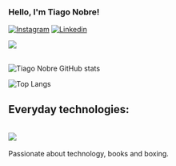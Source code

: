 

### Hello, I'm Tiago Nobre!

[![Instagram](https://img.shields.io/badge/Instagram-E4405F?style=for-the-badge&logo=instagram&logoColor=white)](https://instagram.com/tiago.desc)
[![Linkedin](https://img.shields.io/badge/LinkedIn-0077B5?style=for-the-badge&logo=linkedin&logoColor=white)](https://www.linkedin.com/in/tiago-nobre-7063aa23a?lipi=urn%3Ali%3Apage%3Ad_flagship3_profile_view_base_contact_details%3BIWAcTjvYRYynyjk65UxbVw%3D%3D)

<div align='left'>
 <img heigh="160em" src="https://github-readme-streak-stats.herokuapp.com?user=TiagoDesc&theme=vue-dark&hided&hide_border=true&hide_border=true">
</div> <br>

![Tiago Nobre GitHub stats](https://github-readme-stats.vercel.app/api?username=TiagoDesc&show_icons=true&theme=dracula) 

![Top Langs](https://github-readme-stats.vercel.app/api/top-langs/?username=TiagoDesc&layout=compact&theme=dracula)

## Everyday technologies:

<div style = "display: inline_block" ><br>
  <img src="https://devicons.dev.br/icons?icon=Java,HTML,CSS,JavaScript,Tailwind&size=60&theme=dark&perline=15">
</div>
<br>
Passionate about technology, books and boxing. 


